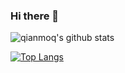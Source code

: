 ### Hi there 👋

![qianmoq's github stats](https://github-readme-stats.vercel.app/api?username=qianmoq&bg_color=30,e96443,904e95&title_color=fff&text_color=fff)

[![Top Langs](https://github-readme-stats.vercel.app/api/top-langs/?username=qianmoq)](https://github.com/qianmoq)
